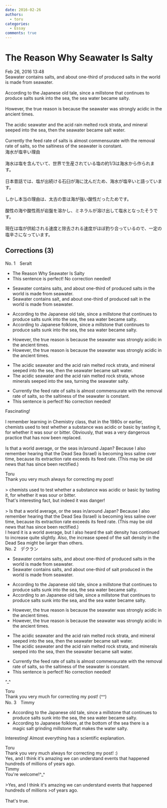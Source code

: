 ```yaml
---
date: 2016-02-26
authors:
  - toru
categories:
  - Essay
comments: true
---
```


# The Reason Why Seawater Is Salty
<div class="date">Feb 26, 2016 13:48</div>
<div id="post"><div id="body_show_ori">
Seawater contains salts, and about one-third of produced salts in the world is made from seawater.<br/><br/>According to the Japanese old tale, since a millstone that continues to produce salts sunk into the sea, the sea water became salty.<br/><br/>However, the true reason is because the seawater was strongly acidic in the ancient times.<br/><br/>The acidic seawater and the acid rain melted rock strata, and mineral seeped into the sea, then the seawater became salt water.<br/><br/>Currently the feed rate of salts is almost commensurate with the removal rate of salts, so the saltiness of the seawater is constant.
</div></div>

<!-- more -->

<div id="post_ja"><div id="body_show_mo">
海水が塩辛い理由<br/><br/>海水は塩を含んでいて、世界で生産されている塩の約1/3は海水から作られます。<br/><br/>日本昔話では、塩が出続ける石臼が海に沈んだため、海水が塩辛いと語っています。<br/><br/>しかし本当の理由は、太古の昔は海が強い酸性だったためです。<br/><br/>酸性の海や酸性雨が岩盤を溶かし、ミネラルが溶け出して塩水となったそうです。<br/><br/>現在は塩が供給される速度と除去される速度がほぼ釣り合っているので、一定の塩辛さになっています。
</div></div>

## Corrections (3)
<div id="block"><div class="first_name"> No. 1　<span class="just_name">Seralt</span></div><div id="block2">
<ul class="correction_field">
<li class="incorrect">The Reason Why Seawater Is Salty</li>
<li class="corrected perfect">This sentence is perfect! No correction needed!</li>
</ul>
<ul class="correction_field">
<li class="incorrect">Seawater contains salts, and about one-third of produced salts in the world is made from seawater.</li>
<li class="corrected correct">
Seawater contains <span class="f_blue">salt</span>, and about one-third of produced <span class="f_blue">salt</span> in the world is made from seawater.
</li>
</ul>
<ul class="correction_field">
<li class="incorrect">According to the Japanese old tale, since a millstone that continues to produce salts sunk into the sea, the sea water became salty.</li>
<li class="corrected correct">
According to <span class="f_blue">Japanese folklore</span>, since a millstone that continues to produce salts sunk into the sea, the sea water became salty.
</li>
</ul>
<ul class="correction_field">
<li class="incorrect">However, the true reason is because the seawater was strongly acidic in the ancient times.</li>
<li class="corrected correct">
However, the true reason is because the seawater was strongly acidic in <span class="f_red"><span class="sline">the</span></span> ancient times.
</li>
</ul>
<ul class="correction_field">
<li class="incorrect">The acidic seawater and the acid rain melted rock strata, and mineral seeped into the sea, then the seawater became salt water.</li>
<li class="corrected correct">
The acidic seawater and the acid rain melted rock strata, <span class="f_blue">whose</span> mineral<span class="f_red">s</span> seeped into the sea, <span class="f_blue">turning</span> the seawater salty.
</li>
</ul>
<ul class="correction_field">
<li class="incorrect">Currently the feed rate of salts is almost commensurate with the removal rate of salts, so the saltiness of the seawater is constant.</li>
<li class="corrected perfect">This sentence is perfect! No correction needed!</li>
</ul>
<p class="comment_small">
 Fascinating!
 <br/>
 <br/>
 I remember learning in Chemistry class, that in the 1980s or earlier, chemists used to test whether a substance was acidic or basic by tasting it, for whether it was sour or bitter. Obviously, that was a very dangerous practice that has now been replaced.
 <br/>
 <br/>
 Is that a world average, or the seas in/around Japan? Because I also remember hearing that the Dead Sea (Israel) is becoming less saline over time, because its extraction rate exceeds its feed rate. (This may be old news that has since been rectified.)
</p>

</div><div class="name"><span class="just_name">Toru</span><br>
Thank you very much always for correcting my post!<br/><br/>&gt; chemists used to test whether a substance was acidic or basic by tasting it, for whether it was sour or bitter.<br/>That's interesting fact, but indeed it was danger!<br/><br/>&gt; Is that a world average, or the seas in/around Japan? Because I also remember hearing that the Dead Sea (Israel) is becoming less saline over time, because its extraction rate exceeds its feed rate. (This may be old news that has since been rectified.)<br/>I heard it is a world average, but I also heard the salt density has continued to increase quite slightly. Also, the increase speed of the salt density in the Dead Sea might be larger than others.
</div>
</div>
<div id="block"><div class="first_name"> No. 2　<span class="just_name">デクラン</span></div><div id="block2">
<ul class="correction_field">
<li class="incorrect">Seawater contains salts, and about one-third of produced salts in the world is made from seawater.</li>
<li class="corrected correct">
Seawater contains salts, and about one-third of <span class="f_blue">salt produced</span> in the world is made from seawater.
</li>
</ul>
<ul class="correction_field">
<li class="incorrect">According to the Japanese old tale, since a millstone that continues to produce salts sunk into the sea, the sea water became salty.</li>
<li class="corrected correct">
According to <span class="f_blue">an</span> Japanese old tale, <span class="sline">since</span> a millstone that continues to produce salts sunk into the sea, <span class="f_blue">and </span>the sea water became salty.
</li>
</ul>
<ul class="correction_field">
<li class="incorrect">However, the true reason is because the seawater was strongly acidic in the ancient times.</li>
<li class="corrected correct">
However, the true reason is because the seawater was strongly acidic in <span class="sline">the</span> ancient times.
</li>
</ul>
<ul class="correction_field">
<li class="incorrect">The acidic seawater and the acid rain melted rock strata, and mineral seeped into the sea, then the seawater became salt water.</li>
<li class="corrected correct">
The acidic seawater and the acid rain melted rock strata, and mineral<span class="f_blue">s</span> seeped into the sea, then the seawater became salt water.
</li>
</ul>
<ul class="correction_field">
<li class="incorrect">Currently the feed rate of salts is almost commensurate with the removal rate of salts, so the saltiness of the seawater is constant.</li>
<li class="corrected perfect">This sentence is perfect! No correction needed!</li>
</ul>
<p class="comment_small">
 ^_^
</p>

</div><div class="name"><span class="just_name">Toru</span><br>
Thank you very much for correcting my post! (^^)
</div>
</div>
<div id="block"><div class="first_name"> No. 3　<span class="just_name">Timmy</span></div><div id="block2">
<ul class="correction_field">
<li class="incorrect">According to the Japanese old tale, since a millstone that continues to produce salts sunk into the sea, the sea water became salty.</li>
<li class="corrected correct">
According to Japanese folklore, <span class="f_blue">at the bottom of</span> the sea <span class="f_blue">there is a magic</span> <span class="f_blue">salt grinding </span>millstone <span class="f_blue">that makes</span> the water salty.
</li>
</ul>
<p class="comment_small">
 Interesting! Almost everything has a scientific explanation.
</p>

</div><div class="name"><span class="just_name">Toru</span><br>
Thank you very much always for correcting my post! :)<br/>Yes, and I think it's amazing we can understand events that happened hundreds of millions of years ago.
</div>
<div class="name"><span class="just_name">Timmy</span><br>
You're welcome!^_^<br/><br/>&gt;Yes, and I think it's amazing we can understand events that happened hundreds of millions &gt;of years ago.<br/><br/>That's true.
</div>
</div>
